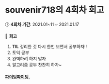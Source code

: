 # souvenir718의 4회차 회고
:clock5: **4회차 기간**: 2021.01~11 ~ 2021.01.17

:pencil: **회고**
1. **TIL** 정리한 것 다시 한번 보면서 공부하자!!
2. 토익 공부
3. 완벽하려 하지 말자
4. 알고리즘 공부 찬찬히 하자~

#### [파이팅파이팅.](https://eloquent-knuth-c533eb.netlify.app/#/)
